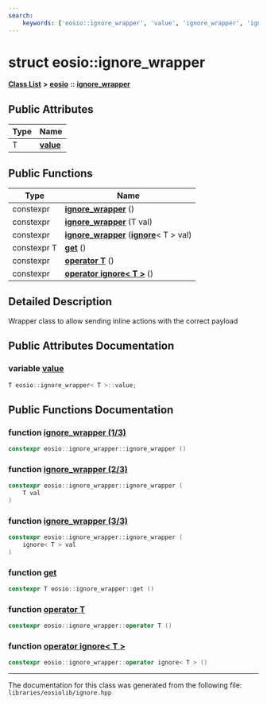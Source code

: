 ```yaml
---
search:
    keywords: ['eosio::ignore_wrapper', 'value', 'ignore_wrapper', 'ignore_wrapper', 'ignore_wrapper', 'get', 'operator T', 'operator ignore< T >']
---
```


# struct eosio::ignore\_wrapper

[**Class List**](annotated.md) **>** [**eosio**](namespaceeosio.md) **::** [**ignore\_wrapper**](structeosio_1_1ignore__wrapper.md)


## Public Attributes

|Type|Name|
|-----|-----|
|T|[**value**](structeosio_1_1ignore__wrapper_a4f84e678095bec6a25ce72256b4cbfce.md#1a4f84e678095bec6a25ce72256b4cbfce)|


## Public Functions

|Type|Name|
|-----|-----|
|constexpr|[**ignore\_wrapper**](structeosio_1_1ignore__wrapper_a89db1ce457bcd345d9c0403ad6c4936f.md#1a89db1ce457bcd345d9c0403ad6c4936f) () |
|constexpr|[**ignore\_wrapper**](structeosio_1_1ignore__wrapper_ac6cf7a6be9c0cc5013c68c1e39a0bab8.md#1ac6cf7a6be9c0cc5013c68c1e39a0bab8) (T val) |
|constexpr|[**ignore\_wrapper**](structeosio_1_1ignore__wrapper_a0dcb6bbda0a915c87264dc0119fc9ded.md#1a0dcb6bbda0a915c87264dc0119fc9ded) (**[ignore](structeosio_1_1ignore.md)**< T > val) |
|constexpr T|[**get**](structeosio_1_1ignore__wrapper_adcb05b331265687383a2324c8e47c428.md#1adcb05b331265687383a2324c8e47c428) () |
|constexpr|[**operator T**](structeosio_1_1ignore__wrapper_ac438b2240f6513b7ccac4d7c6876bd95.md#1ac438b2240f6513b7ccac4d7c6876bd95) () |
|constexpr|[**operator ignore< T >**](structeosio_1_1ignore__wrapper_a79d94e050efb9c7b3cd6a01fe1c8350b.md#1a79d94e050efb9c7b3cd6a01fe1c8350b) () |


## Detailed Description

Wrapper class to allow sending inline actions with the correct payload 
## Public Attributes Documentation

### variable <a id="1a4f84e678095bec6a25ce72256b4cbfce" href="#1a4f84e678095bec6a25ce72256b4cbfce">value</a>

```cpp
T eosio::ignore_wrapper< T >::value;
```



## Public Functions Documentation

### function <a id="1a89db1ce457bcd345d9c0403ad6c4936f" href="#1a89db1ce457bcd345d9c0403ad6c4936f">ignore\_wrapper (1/3)</a>

```cpp
constexpr eosio::ignore_wrapper::ignore_wrapper ()
```



### function <a id="1ac6cf7a6be9c0cc5013c68c1e39a0bab8" href="#1ac6cf7a6be9c0cc5013c68c1e39a0bab8">ignore\_wrapper (2/3)</a>

```cpp
constexpr eosio::ignore_wrapper::ignore_wrapper (
    T val
)
```



### function <a id="1a0dcb6bbda0a915c87264dc0119fc9ded" href="#1a0dcb6bbda0a915c87264dc0119fc9ded">ignore\_wrapper (3/3)</a>

```cpp
constexpr eosio::ignore_wrapper::ignore_wrapper (
    ignore< T > val
)
```



### function <a id="1adcb05b331265687383a2324c8e47c428" href="#1adcb05b331265687383a2324c8e47c428">get</a>

```cpp
constexpr T eosio::ignore_wrapper::get ()
```



### function <a id="1ac438b2240f6513b7ccac4d7c6876bd95" href="#1ac438b2240f6513b7ccac4d7c6876bd95">operator T</a>

```cpp
constexpr eosio::ignore_wrapper::operator T ()
```



### function <a id="1a79d94e050efb9c7b3cd6a01fe1c8350b" href="#1a79d94e050efb9c7b3cd6a01fe1c8350b">operator ignore< T ></a>

```cpp
constexpr eosio::ignore_wrapper::operator ignore< T > ()
```





----------------------------------------
The documentation for this class was generated from the following file: `libraries/eosiolib/ignore.hpp`
